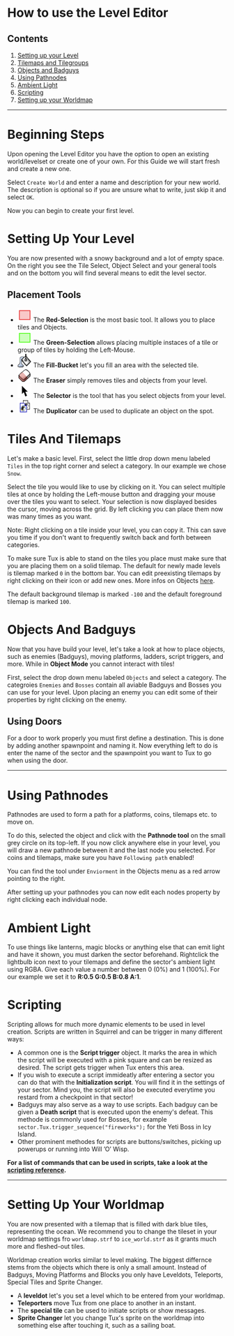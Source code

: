 # How to use the Level Editor

## Contents

1. [Setting up your Level](wikilink)
2. [Tilemaps and Tilegroups](wikilink)
3. [Objects and Badguys](wikilink)
4. [Using Pathnodes](wikilink)
5. [Ambient Light](wikilink)
6. [Scripting](wikilink)
7. [Setting up your Worldmap](wikilink)

---

Beginning Steps
===============

Upon opening the Level Editor you have the option to open an existing world/levelset or create one of your own.
For this Guide we will start fresh and create a new one.

Select `Create World` and enter a name and description for your new world. The description is optional so if you are unsure what to write, just skip it and select `OK`.

Now you can begin to create your first level.


Setting Up Your Level
=====================

You are now presented with a snowy background and a lot of empty space.
On the right you see the Tile Select, Object Select and your general tools and on the bottom you will find several means to edit the level sector.

Placement Tools
---------------

- ![](https://github.com/SuperTux/supertux/blob/master/data/images/engine/editor/select-mode0.png?raw=true)
  The **Red-Selection** is the most basic tool. It allows you to place tiles and Objects.
- ![](https://github.com/SuperTux/supertux/blob/master/data/images/engine/editor/select-mode1.png?raw=true)
  The **Green-Selection** allows placing multiple instaces of a tile or group of tiles by holding the Left-Mouse.
- ![](https://github.com/SuperTux/supertux/blob/master/data/images/engine/editor/select-mode2.png?raw=true)
  The **Fill-Bucket** let's you fill an area with the selected tile.
- ![](https://github.com/SuperTux/supertux/blob/master/data/images/engine/editor/rubber.png?raw=true)
  The **Eraser** simply removes tiles and objects from your level.
- ![](https://github.com/SuperTux/supertux/blob/master/data/images/engine/editor/arrow.png?raw=true)
  The **Selector** is the tool that has you select objects from your level.
- ![](https://github.com/SuperTux/supertux/blob/master/data/images/engine/editor/move-mode1.png?raw=true)
  The **Duplicator** can be used to duplicate an object on the spot.


Tiles And Tilemaps
==================

Let's make a basic level. First, select the little drop down menu labeled `Tiles` in the top right corner and select a category. In our example we chose `Snow`.

Select the tile you would like to use by clicking on it. You can select multiple tiles at once by holding the Left-mouse button and dragging your mouse over the tiles you want to select. Your selection is now displayed besides the cursor, moving across the grid. By left clicking you can place them now was many times as you want.

Note: Right clicking on a tile inside your level, you can copy it. This can save you time if you don't want to frequently switch back and forth between categories.

To make sure Tux is able to stand on the tiles you place must make sure that you are placing them on a solid tilemap. The default for newly made levels is tilemap marked `0` in the bottom bar. You can edit preexisting tilemaps by right clicking on their icon or add new ones. More infos on Objects [here](wikilink).

The default background tilemap is marked `-100` and the default foreground tilemap is marked `100`.


Objects And Badguys
===================

Now that you have build your level, let's take a look at how to place objects, such as enemies (Badguys), moving platforms, ladders, script triggers, and more. While in **Object Mode** you cannot interact with tiles!

First, select the drop down menu labeled `Objects` and select a category. The categroies `Enemies` and `Bosses` contain all aviable Badguys and Bosses you can use for your level. Upon placing an enemy you can edit some of their properties by right clicking on the enemy.

Using Doors
-----------

For a door to work properly you must first define a destination. This is done by adding another spawnpoint and naming it. Now everything left to do is enter the name of the sector and the spawnpoint you want to Tux to go when using the door.

---

Using Pathnodes
===============

Pathnodes are used to form a path for a platforms, coins, tilemaps etc. to move on.

To do this, selected the object and click with the **Pathnode tool** on the small grey circle on its top-left. If you now click anywhere else in your level, you will draw a new pathnode between it and the last node you selected. For coins and tilemaps, make sure you have `Following path` enabled!

You can find the tool under `Enviorment` in the Objects menu as a red arrow pointing to the right.

After setting up your pathnodes you can now edit each nodes property by right clicking each individual node.


Ambient Light
=============

To use things like lanterns, magic blocks or anything else that can emit light and have it shown, you must darken the
sector beforehand. Rightclick the lightbulb icon next to your tilemaps and define the sector's ambient light using RGBA.
Give each value a number between 0 (0%) and 1 (100%). For our example we set it to **R:0.5 G:0.5 B:0.8 A:1**.


Scripting
=========

Scripting allows for much more dynamic elements to be used in level creation. Scripts are written in Squirrel and
can be trigger in many different ways:

- A common one is the **Script trigger** object. It marks the area in which the script will be executed with a pink
  square and can be resized as desired. The script gets trigger when Tux enters this area.
- If you wish to execute a script immideatly after entering a sector you can do that with the **Initialization script**.
  You will find it in the settings of your sector. Mind you, the script will also be executed everytime you restard from
  a checkpoint in that sector!
- Badguys may also serve as a way to use scripts. Each badguy can be given a **Death script** that is executed upon
  the enemy's defeat. This methode is commonly used for Bosses, for example `sector.Tux.trigger_sequence("fireworks");`
  for the Yeti Boss in Icy Island.
- Other prominent methodes for scripts are buttons/switches, picking up powerups or running into Will ’O’ Wisp.

**For a list of commands that can be used in scripts, take a look at the [scripting reference](https://github.com/SuperTux/supertux/wiki/Scripting_reference).**

---

Setting Up Your Worldmap
========================

You are now presented with a tilemap that is filled with dark blue tiles, representing the ocean. We recommend you to change the tileset in your worldmap settings fro `worldmap.strf` to `ice_world.strf` as it grants much more and fleshed-out tiles.

Worldmap creation works similar to level making. The biggest differnce stems from the objects which there is only a small amount.
Instead of Badguys, Moving Platforms and Blocks you only have Leveldots, Teleports, Special Tiles and Sprite Changer.

- A **leveldot** let's you set a level which to be entered from your worldmap.
- **Teleporters** move Tux from one place to another in an instant.
- The **special tile** can be used to initiate scripts or show messages.
- **Sprite Changer** let you change Tux's sprite on the worldmap into something else after touching it, such as a sailing boat.

